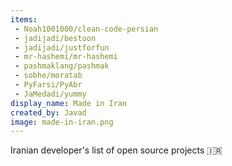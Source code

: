 ```yaml
---
items:
 - Noah1001000/clean-code-persian
 - jadijadi/bestoon
 - jadijadi/justforfun
 - mr-hashemi/mr-hashemi
 - pashmaklang/pashmak
 - sobhe/moratab
 - PyFarsi/PyAbr
 - JaMedadi/yummy
display_name: Made in Iran
created_by: Javad
image: made-in-iran.png
---
```

Iranian developer's list of open source projects :iran:
